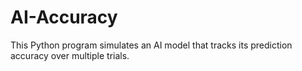# AI-Accuracy
This Python program simulates an AI model that tracks its prediction accuracy over multiple trials.
